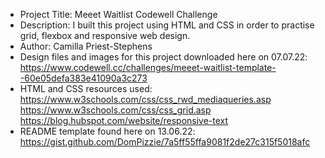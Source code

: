 - Project Title: Meeet Waitlist Codewell Challenge
- Description: I built this project using HTML and CSS in order to practise grid, flexbox and responsive web design.
- Author: Camilla Priest-Stephens
- Design files and images for this project downloaded here on 07.07.22: https://www.codewell.cc/challenges/meeet-waitlist-template--60e05defa383e41090a3c273
- HTML and CSS resources used:<br>
  https://www.w3schools.com/css/css_rwd_mediaqueries.asp<br>
  https://www.w3schools.com/css/css_grid.asp<br>
  https://blog.hubspot.com/website/responsive-text<br>
- README template found here on 13.06.22: https://gist.github.com/DomPizzie/7a5ff55ffa9081f2de27c315f5018afc
